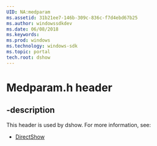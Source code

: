 ```yaml
---
UID: NA:medparam
ms.assetid: 31b21ee7-146b-309c-836c-f7d4ebd67b25
ms.author: windowssdkdev
ms.date: 06/08/2018
ms.keywords: 
ms.prod: windows
ms.technology: windows-sdk
ms.topic: portal
tech.root: dshow
---
```


# Medparam.h header


## -description


This header is used by dshow. For more information, see:

- [DirectShow](../_dshow/index.md)